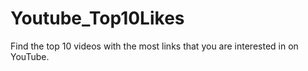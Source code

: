 # Youtube_Top10Likes
Find the top 10 videos with the most links that you are interested in on YouTube.
